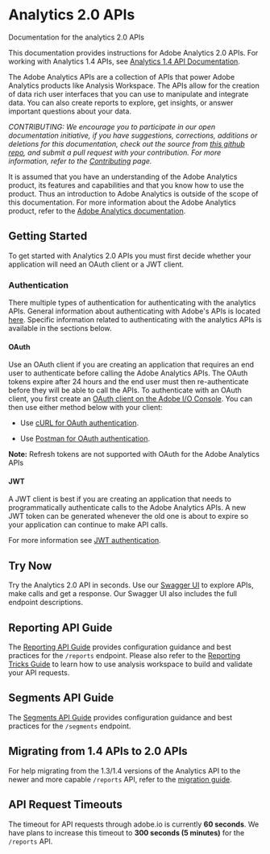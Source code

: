 # Analytics 2.0 APIs
Documentation for the analytics 2.0 APIs

This documentation provides instructions for Adobe Analytics 2.0 APIs. For working with Analytics 1.4 APIs, see [Analytics 1.4 API Documentation](https://github.com/AdobeDocs/analytics-1.4-apis).

The Adobe Analytics APIs are a collection of APIs that power Adobe Analytics products like Analysis Workspace. The APIs allow for the creation of data rich user interfaces that you can use to manipulate and integrate data. You can also create reports to explore, get insights, or answer important questions about your data.  


_CONTRIBUTING: We encourage you to participate in our open documentation initiative, if you have suggestions, corrections, additions or deletions for this documentation, check out the source from [this github repo](https://github.com/AdobeDocs/analytics-2.0-apis), and submit a pull request with your contribution. For more information, refer to the [Contributing](https://github.com/AdobeDocs/analytics-2.0-apis/blob/master/CONTRIBUTING.md) page._

It is assumed that you have an understanding of the Adobe Analytics product, its features and capabilities and that you know how to use the product. Thus an introduction to Adobe Analytics is outside of the scope of this documentation. For more information about the Adobe Analytics product, refer to the [Adobe Analytics documentation](https://marketing.adobe.com/resources/help/en_US/analytics/getting-started/).


## Getting Started
To get started with Analytics 2.0 APIs you must first decide whether your application will need an OAuth client or a JWT client.

### Authentication 
There multiple types of authentication for authenticating with the analytics APIs. General information about authenticating with Adobe's APIs is located [here](https://www.adobe.io/authentication/auth-methods.html#!AdobeDocs/adobeio-auth/master/AuthenticationOverview/AuthenticationGuide.md). Specific information related to authenticating with the analytics APIs is available in the sections below.

#### OAuth

Use an OAuth client if you are creating an application that requires an end user to authenticate before calling the Adobe Analytics APIs. The OAuth tokens expire after 24 hours and the end user must then re-authenticate before they will be able to call the APIs. To authenticate with an OAuth client, you first create an [OAuth client on the Adobe I/O Console](create-oauth-client.md). You can then use either method below with your client:

* Use [cURL for OAuth authentication](oauth-curl.md).

* Use [Postman for OAuth authentication](oauth-postman.md).

**Note:** Refresh tokens are not supported with OAuth for the Adobe Analytics APIs

#### JWT

A JWT client is best if you are creating an application that needs to programmatically authenticate calls to the Adobe Analytics APIs. A new JWT token can be generated whenever the old one is about to expire so your application can continue to make API calls. 

For more information see [JWT authentication](jwt.md).

## Try Now
Try the Analytics 2.0 API in seconds. Use our [Swagger UI](https://adobedocs.github.io/analytics-2.0-apis/) to explore APIs, make calls and get a response. Our Swagger UI also includes the full endpoint descriptions. 

## Reporting API Guide
The [Reporting API Guide](reporting-guide.md) provides configuration guidance and best practices for the ```/reports``` endpoint.
Please also refer to the [Reporting Tricks Guide](reporting-tricks.md) to learn how to use analysis workspace to build and validate your API requests.

## Segments API Guide
The [Segments API Guide](segments-guide.md) provides configuration guidance and best practices for the ```/segments``` endpoint.

## Migrating from 1.4 APIs to 2.0 APIs
For help migrating from the 1.3/1.4 versions of the Analytics API to the newer and more capable ```/reports``` API, refer to the [migration guide](migration-guide.md).

## API Request Timeouts
The timeout for API requests through adobe.io is currently **60 seconds**. We have plans to increase this timeout to **300 seconds (5 minutes)** for the ```/reports``` API.
